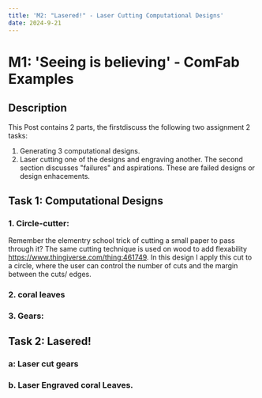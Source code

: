 ```yaml
---
title: 'M2: "Lasered!" - Laser Cutting Computational Designs'
date: 2024-9-21
---
```


# M1: 'Seeing is believing' - ComFab Examples

## Description

This Post contains 2 parts, the firstdiscuss the following two assignment 2 tasks:
1. Generating 3 computational designs.
2. Laser cutting one of the designs and engraving another.
The second section discusses "failures" and aspirations. These are failed designs or design enhacements. 

## Task 1: Computational Designs
### 1. Circle-cutter: 
Remember the elementry school trick of cutting a small paper to pass through it? The same cutting technique is used on wood to add flexability 
https://www.thingiverse.com/thing:461749. In this design I apply this cut to a circle, where the user can control the number of cuts and the margin between the cuts/ edges. 


### 2. coral leaves 

### 3. Gears: 

## Task 2: Lasered! 
### a: Laser cut gears

### b. Laser Engraved coral Leaves.

